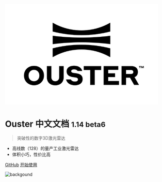 ![logo](./imgs_market/ouster.svg ':size=50x50')

# Ouster 中文文档 <small>1.14 beta6</small>

> 突破性的数字3D激光雷达

- 高线数（128）的量产工业激光雷达
- 体积小巧，性价比高

[GitHub](https://github.com/ouster-lidar/ouster_example)
[开始使用](start.md)

<!-- background image -->

![backgound](./imgs_market/OS0_1_2_infrared_warm.jpg)